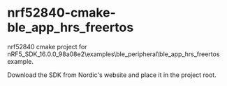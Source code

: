 # nrf52840-cmake-ble_app_hrs_freertos
nrf52840 cmake project for 
nRF5_SDK_16.0.0_98a08e2\examples\ble_peripheral\ble_app_hrs_freertos example.

Download the SDK from Nordic's website and place it in the project root.
